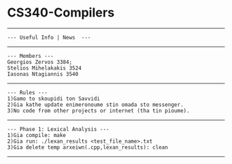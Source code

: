 # CS340-Compilers
---------------------------------
```
--- Useful Info | News  ---

```
---------------------------------
```
--- Members ---
Georgios Zervos 3384;
Stelios Mihelakakis 3524
Iasonas Ntagiannis 3540
```
---------------------------------
```
--- Rules ---
1)Gamo to skoupidi ton Savvidi
2)Gia kathe update enimeronoume stin omada sto messenger.
3)No code from other projects or internet (tha tin pioume).
```
---------------------------------
```
--- Phase 1: Lexical Analysis ---
1)Gia compile: make 
2)Gia run: ./lexan_results <test_file_name>.txt
3)Gia delete temp arxeiwn(.cpp,lexan_results): clean
```
---------------------------------
